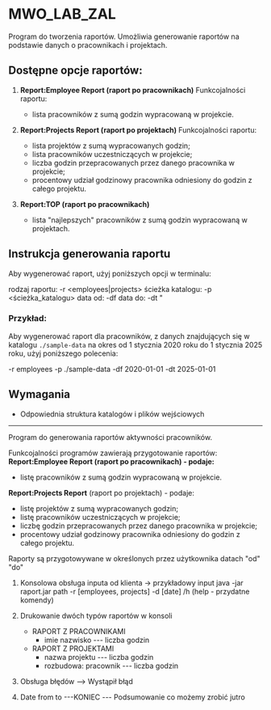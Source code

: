 # MWO_LAB_ZAL


Program do tworzenia raportów. Umożliwia generowanie raportów na podstawie danych o pracownikach i projektach.

## Dostępne opcje raportów:

1. **Report:Employee Report (raport po pracownikach)**
   Funkcojalności raportu:
      - lista pracowników z sumą godzin wypracowaną w projekcie.
        
3. **Report:Projects Report (raport po projektach)**
    Funkcojalności raportu:
   - lista projektów z sumą wypracowanych godzin;
   - lista pracowników uczestniczących w projekcie;
   - liczba godzin przepracowanych przez danego pracownika w projekcie;
   - procentowy udział godzinowy pracownika odniesiony do godzin z całego projektu.
  
5. **Report:TOP (raport po pracownikach)**
      - lista "najlepszych" pracowników z sumą godzin wypracowaną w projektach.

## Instrukcja generowania raportu

Aby wygenerować raport, użyj poniższych opcji w terminalu:


rodzaj raportu: -r <employees|projects> 
ścieżka katalogu: -p <ścieżka_katalogu> 
data od: -df <RRRR-MM-DD> 
data do: -dt <RRRR-MM-DD>"



### Przykład:

Aby wygenerować raport dla pracowników, z danych znajdujących się w katalogu `./sample-data` na okres od 1 stycznia 2020 roku do 1 stycznia 2025 roku, użyj poniższego polecenia:


-r employees -p ./sample-data -df 2020-01-01 -dt 2025-01-01



## Wymagania


- Odpowiednia struktura katalogów i plików wejściowych
___________________________



Program do generowania raportów aktywności pracowników. 

Funkcojalności programów zawierają przygotowanie raportów:
**Report:Employee Report (raport po pracownikach) - podaje:**
   - listę pracowników z sumą godzin wypracowaną w projekcie.

**Report:Projects Report** (raport po projektach) - podaje:
   - listę projektów z sumą wypracowanych godzin;
   - listę pracowników uczestniczących w projekcie;
   - liczbę godzin przepracowanych przez danego pracownika w projekcie;
   - procentowy udział godzinowy pracownika odniesiony do godzin z całego projektu.

Raporty są przygotowywane w określonych przez użytkownika datach "od" "do"

1. Konsolowa obsługa inputa od klienta -> przykładowy input  java -jar raport.jar path -r [employees, projects] -d [date]
/h (help - przydatne komendy)

2. Drukowanie dwóch typów raportów w konsoli
   - RAPORT Z PRACOWNIKAMI
     - imie nazwisko --- liczba godzin
   - RAPORT Z PROJEKTAMI
       - nazwa projektu --- liczba godzin
       - rozbudowa: pracownik --- liczba godzin
3. Obsługa błędów --> Wystąpił błąd
4. Date from to
---KONIEC ---
Podsumowanie co możemy zrobić jutro

